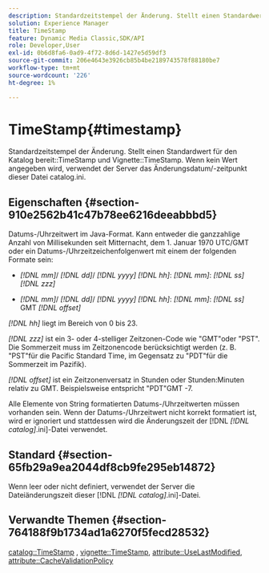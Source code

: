 ```yaml
---
description: Standardzeitstempel der Änderung. Stellt einen Standardwert für den Katalog TimeStamp und Vignette TimeStamp bereit. Wenn kein Wert angegeben wird, verwendet der Server das Änderungsdatum/-zeitpunkt dieser Datei catalog.ini.
solution: Experience Manager
title: TimeStamp
feature: Dynamic Media Classic,SDK/API
role: Developer,User
exl-id: 0b6d8fa6-0ad9-4f72-8d6d-1427e5d59df3
source-git-commit: 206e4643e3926cb85b4be2189743578f88180be7
workflow-type: tm+mt
source-wordcount: '226'
ht-degree: 1%

---
```


# TimeStamp{#timestamp}

Standardzeitstempel der Änderung. Stellt einen Standardwert für den Katalog bereit::TimeStamp und Vignette::TimeStamp. Wenn kein Wert angegeben wird, verwendet der Server das Änderungsdatum/-zeitpunkt dieser Datei catalog.ini.

## Eigenschaften {#section-910e2562b41c47b78ee6216deeabbbd5}

Datums-/Uhrzeitwert im Java-Format. Kann entweder die ganzzahlige Anzahl von Millisekunden seit Mitternacht, dem 1. Januar 1970 UTC/GMT oder ein Datums-/Uhrzeitzeichenfolgenwert mit einem der folgenden Formate sein:

* *[!DNL mm]*/  *[!DNL dd]*/  *[!DNL yyyy]* *[!DNL hh]*:  *[!DNL mm]*:  *[!DNL ss]* *[!DNL zzz]*

* *[!DNL mm]*/  *[!DNL dd]*/  *[!DNL yyyy]* *[!DNL hh]*:  *[!DNL mm]*:  *[!DNL ss]* GMT  *[!DNL offset]*

*[!DNL hh]* liegt im Bereich von 0 bis 23.

*[!DNL zzz]* ist ein 3- oder 4-stelliger Zeitzonen-Code wie &quot;GMT&quot;oder &quot;PST&quot;. Die Sommerzeit muss im Zeitzonencode berücksichtigt werden (z. B. &quot;PST&quot;für die Pacific Standard Time, im Gegensatz zu &quot;PDT&quot;für die Sommerzeit im Pazifik).

*[!DNL offset]* ist ein Zeitzonenversatz in Stunden oder Stunden:Minuten relativ zu GMT. Beispielsweise entspricht &quot;PDT&quot;GMT -7.

Alle Elemente von String formatierten Datums-/Uhrzeitwerten müssen vorhanden sein. Wenn der Datums-/Uhrzeitwert nicht korrekt formatiert ist, wird er ignoriert und stattdessen wird die Änderungszeit der [!DNL *[!DNL catalog]*.ini]-Datei verwendet.

## Standard {#section-65fb29a9ea2044df8cb9fe295eb14872}

Wenn leer oder nicht definiert, verwendet der Server die Dateiänderungszeit dieser [!DNL *[!DNL catalog]*.ini]-Datei.

## Verwandte Themen {#section-764188f9b1734ad1a6270f5fecd28532}

[catalog::TimeStamp](../../../../../ir-api/material-cat/image-rendering-api-ref/c-ir-material-catalog/c-ir-material-data-reference/r-ir-timestamp-dataref.md#reference-6daf7973dc4f4b4e9e8165756db7c319) ,  [vignette::TimeStamp](../../../../../ir-api/material-cat/image-rendering-api-ref/c-ir-material-catalog/c-ir-vignette-map-reference/r-ir-timestamp-vignette.md#reference-d57cdd40a6a645d199dbb1d56cc85bc1),  [attribute::UseLastModified](../../../../../ir-api/material-cat/image-rendering-api-ref/c-ir-material-catalog/c-ir-attributes-reference/r-ir-uselastmodified.md#reference-d2ab628c9e004fedbd38324866dbca1d),  [attribute::CacheValidationPolicy](../../../../../ir-api/material-cat/image-rendering-api-ref/c-ir-material-catalog/c-ir-attributes-reference/r-ir-cachevalidationpolicy.md#reference-2d71679733474d8aa116db6ceba87fa4)
